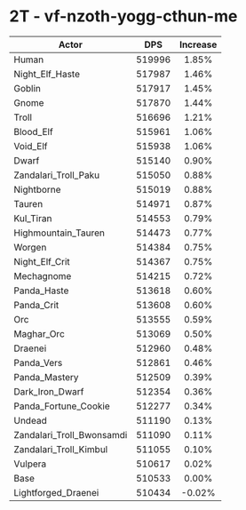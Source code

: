 # 2T - vf-nzoth-yogg-cthun-me
| Actor | DPS | Increase |
|---|:---:|:---:|
|Human|519996|1.85%|
|Night_Elf_Haste|517987|1.46%|
|Goblin|517917|1.45%|
|Gnome|517870|1.44%|
|Troll|516696|1.21%|
|Blood_Elf|515961|1.06%|
|Void_Elf|515938|1.06%|
|Dwarf|515140|0.90%|
|Zandalari_Troll_Paku|515050|0.88%|
|Nightborne|515019|0.88%|
|Tauren|514971|0.87%|
|Kul_Tiran|514553|0.79%|
|Highmountain_Tauren|514473|0.77%|
|Worgen|514384|0.75%|
|Night_Elf_Crit|514367|0.75%|
|Mechagnome|514215|0.72%|
|Panda_Haste|513618|0.60%|
|Panda_Crit|513608|0.60%|
|Orc|513555|0.59%|
|Maghar_Orc|513069|0.50%|
|Draenei|512960|0.48%|
|Panda_Vers|512861|0.46%|
|Panda_Mastery|512509|0.39%|
|Dark_Iron_Dwarf|512354|0.36%|
|Panda_Fortune_Cookie|512277|0.34%|
|Undead|511190|0.13%|
|Zandalari_Troll_Bwonsamdi|511090|0.11%|
|Zandalari_Troll_Kimbul|511055|0.10%|
|Vulpera|510617|0.02%|
|Base|510533|0.00%|
|Lightforged_Draenei|510434|-0.02%|
